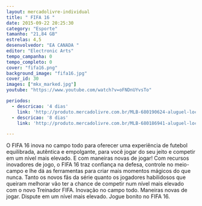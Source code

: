 ```yaml
---
layout: mercadolivre-individual
title: " FIFA 16 "
date: 2015-09-22 20:25:30
category: "Esporte"
tamanho: "21,84 GB"
estrelas: 4,5
desenvolvedor: "EA CANADA "
editor: "Electronic Arts"
tempo_campanha: 0
tempo_completo: 0
cover: "fifa16.png"
background_image: "fifa16.jpg"
cover_id: 30
images: ["mkx_marked.jpg"]
youtube: "https://www.youtube.com/watch?v=oFNDnUYvsTo"

periodos:
  - descricao: '4 dias'
    link: 'http://produto.mercadolivre.com.br/MLB-680190624-aluguel-locaco-de-jogos-xbox-one-midia-digital-_JM'
  - descricao: '8 dias'
    link: 'http://produto.mercadolivre.com.br/MLB-680186941-aluguel-locaco-de-jogos-xbox-one-midia-digital-_JM'

---
```


O FIFA 16 inova no campo todo para oferecer uma experiência de futebol equilibrada, autêntica e empolgante, para você jogar do seu jeito e competir em um nível mais elevado. E com maneiras novas de jogar! Com recursos inovadores de jogo, o FIFA 16 traz confiança na defesa, controle no meio-campo e lhe dá as ferramentas para criar mais momentos mágicos do que nunca. Tanto os novos fãs da série quanto os jogadores habilidosos que queiram melhorar vão ter a chance de competir num nível mais elevado com o novo Treinador FIFA. Inovação no campo todo. Maneiras novas de jogar. Dispute em um nível mais elevado. Jogue bonito no FIFA 16.
